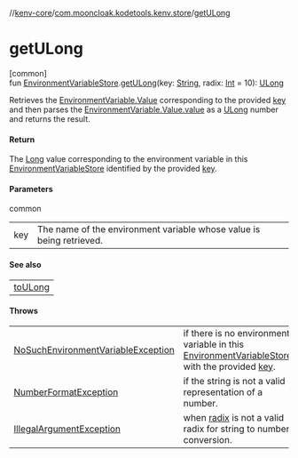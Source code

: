 //[kenv-core](../../index.md)/[com.mooncloak.kodetools.kenv.store](index.md)/[getULong](get-u-long.md)

# getULong

[common]\
fun [EnvironmentVariableStore](-environment-variable-store/index.md).[getULong](get-u-long.md)(key: [String](https://kotlinlang.org/api/latest/jvm/stdlib/kotlin/-string/index.html), radix: [Int](https://kotlinlang.org/api/latest/jvm/stdlib/kotlin/-int/index.html) = 10): [ULong](https://kotlinlang.org/api/latest/jvm/stdlib/kotlin/-u-long/index.html)

Retrieves the [EnvironmentVariable.Value](../com.mooncloak.kodetools.kenv/-environment-variable/-value/index.md) corresponding to the provided [key](get-u-long.md) and then parses the [EnvironmentVariable.Value.value](https://kotlinlang.org/api/latest/jvm/stdlib/kotlin/-string/index.html) as a [ULong](https://kotlinlang.org/api/latest/jvm/stdlib/kotlin/-u-long/index.html) number and returns the result.

#### Return

The [Long](https://kotlinlang.org/api/latest/jvm/stdlib/kotlin/-long/index.html) value corresponding to the environment variable in this [EnvironmentVariableStore](-environment-variable-store/index.md) identified by the provided [key](get-u-long.md).

#### Parameters

common

| | |
|---|---|
| key | The name of the environment variable whose value is being retrieved. |

#### See also

| |
|---|
| [toULong](https://kotlinlang.org/api/latest/jvm/stdlib/kotlin.text/index.html) |

#### Throws

| | |
|---|---|
| [NoSuchEnvironmentVariableException](../com.mooncloak.kodetools.kenv.exception/-no-such-environment-variable-exception/index.md) | if there is no environment variable in this [EnvironmentVariableStore](-environment-variable-store/index.md) with the provided [key](get-u-long.md). |
| [NumberFormatException](https://kotlinlang.org/api/latest/jvm/stdlib/kotlin/-number-format-exception/index.html) | if the string is not a valid representation of a number. |
| [IllegalArgumentException](https://kotlinlang.org/api/latest/jvm/stdlib/kotlin/-illegal-argument-exception/index.html) | when [radix](get-u-long.md) is not a valid radix for string to number conversion. |
